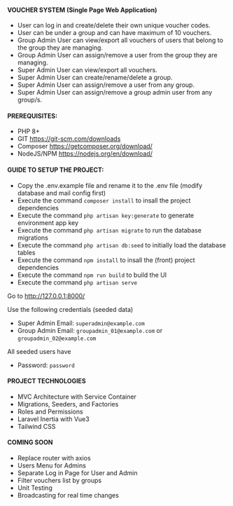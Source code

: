 #### VOUCHER SYSTEM (Single Page Web Application)
- User can log in and create/delete their own unique voucher codes.
- User can be under a group and can have maximum of 10 vouchers.
- Group Admin User can view/export all vouchers of users that belong to the group they are managing.
- Group Admin User can assign/remove a user from the group they are managing.
- Super Admin User can view/export all vouchers.
- Super Admin User can create/rename/delete a group.
- Super Admin User can assign/remove a user from any group.
- Super Admin User can assign/remove a group admin user from any group/s.

#### PREREQUISITES:
- PHP 8+
- GIT https://git-scm.com/downloads
- Composer https://getcomposer.org/download/
- NodeJS/NPM https://nodejs.org/en/download/

#### GUIDE TO SETUP THE PROJECT:
- Copy the .env.example file and rename it to the .env file (modify database and mail config first)
- Execute the command `composer install` to insall the project dependencies
- Execute the command `php artisan key:generate` to generate environment app key
- Execute the command `php artisan migrate` to run the database migrations
- Execute the command `php artisan db:seed` to initially load the database tables
- Execute the command `npm install` to insall the (front) project dependencies
- Execute the command `npm run build` to build the UI
- Execute the command `php artisan serve`

Go to http://127.0.0.1:8000/

Use the following credentials (seeded data)
- Super Admin Email: `superadmin@example.com`
- Group Admin Email: `groupadmin_01@example.com` or `groupadmin_02@example.com`

All seeded users have
- Password: `password`

#### PROJECT TECHNOLOGIES
- MVC Architecture with Service Container
- Migrations, Seeders, and Factories
- Roles and Permissions
- Laravel Inertia with Vue3
- Tailwind CSS

#### COMING SOON
- Replace router with axios
- Users Menu for Admins
- Separate Log in Page for User and Admin
- Filter vouchers list by groups
- Unit Testing
- Broadcasting for real time changes
